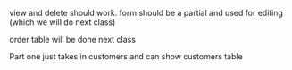 view and delete should work.
form should be a partial and used for editing (which we will do next class)

order table will be done next class

Part one just takes in customers and can show customers table
